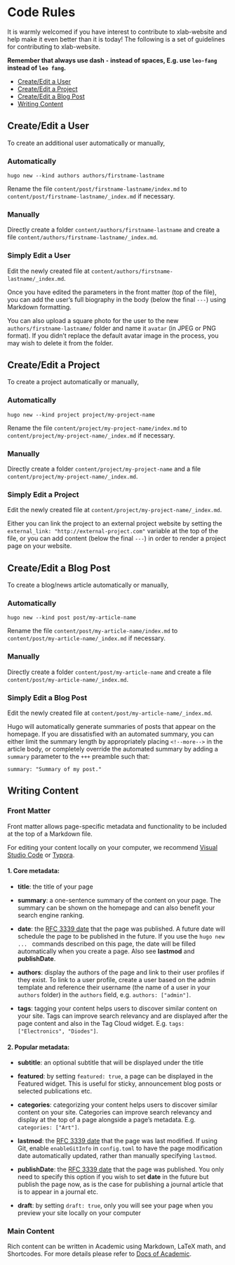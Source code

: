 # Code Rules

It is warmly welcomed if you have interest to contribute to xlab-website and help make it even better than it is today! The following is a set of guidelines for contributing to xlab-website.

**Remember that always use dash `-` instead of spaces, E.g. use `leo-fang` instead of `leo fang`.**

- [Create/Edit a User](#user)
- [Create/Edit a Project](#project)
- [Create/Edit a Blog Post](#blog)
- [Writing Content](#content)


## <a name="user"></a> Create/Edit a User

To create an additional user automatically or manually,

### Automatically

```shell
hugo new --kind authors authors/firstname-lastname
```
Rename the file `content/post/firstname-lastname/index.md` to `content/post/firstname-lastname/_index.md` if necessary.

### Manually

Directly create a folder `content/authors/firstname-lastname` and create a file `content/authors/firstname-lastname/_index.md`.

### Simply Edit a User

Edit the newly created file at `content/authors/firstname-lastname/_index.md`. 

Once you have edited the parameters in the front matter (top of the file), you can add the user’s full biography in the body (below the final `---`) using Markdown formatting.

You can also upload a square photo for the user to the new `authors/firstname-lastname/` folder and name it `avatar` (in JPEG or PNG format). If you didn’t replace the default avatar image in the process, you may wish to delete it from the folder.


## <a name="project"></a> Create/Edit a Project

To create a project automatically or manually,

### Automatically

```shell
hugo new --kind project project/my-project-name
```
Rename the file `content/project/my-project-name/index.md` to `content/project/my-project-name/_index.md` if necessary.

### Manually

Directly create a folder `content/project/my-project-name` and a file `content/project/my-project-name/_index.md`.

### Simply Edit a Project

Edit the newly created file at `content/project/my-project-name/_index.md`.

Either you can link the project to an external project website by setting the `external_link: "http://external-project.com"` variable at the top of the file, or you can add content (below the final `---`) in order to render a project page on your website.


## <a name="blog"></a> Create/Edit a Blog Post

To create a blog/news article automatically or manually,

### Automatically

```shell
hugo new --kind post post/my-article-name
```
Rename the file `content/post/my-article-name/index.md` to `content/post/my-article-name/_index.md` if necessary.

### Manually

Directly create a folder `content/post/my-article-name` and create a file `content/post/my-article-name/_index.md`.

### Simply Edit a Blog Post

Edit the newly created file at `content/post/my-article-name/_index.md`.

Hugo will automatically generate summaries of posts that appear on the homepage. If you are dissatisfied with an automated summary, you can either limit the summary length by appropriately placing `<!--more-->` in the article body, or completely override the automated summary by adding a `summary` parameter to the `+++` preamble such that:

```shell
summary: "Summary of my post."
```


## <a name="content"></a> Writing Content

### Front Matter

Front matter allows page-specific metadata and functionality to be included at the top of a Markdown file.

For editing your content locally on your computer, we recommend [Visual Studio Code][vscode] or [Typora][typora].

#### 1. Core metadata:

- **title**: the title of your page

- **summary**: a one-sentence summary of the content on your page. The summary can be shown on the homepage and can also benefit your search engine ranking.

- **date**: the [RFC 3339 date][date] that the page was published. A future date will schedule the page to be published in the future. If you use the `hugo new ... ` commands described on this page, the date will be filled automatically when you create a page. Also see **lastmod** and **publishDate**.

- **authors**: display the authors of the page and link to their user profiles if they exist. To link to a user profile, create a user based on the admin template and reference their username (the name of a user in your `authors` folder) in the `authors` field, e.g. `authors: ["admin"]`.

- **tags**: tagging your content helps users to discover similar content on your site. Tags can improve search relevancy and are displayed after the page content and also in the Tag Cloud widget. E.g. `tags: ["Electronics", "Diodes"]`.

#### 2. Popular metadata:

- **subtitle**: an optional subtitle that will be displayed under the title

- **featured**: by setting `featured: true`, a page can be displayed in the Featured widget. This is useful for sticky, announcement blog posts or selected publications etc.

- **categories**: categorizing your content helps users to discover similar content on your site. Categories can improve search relevancy and display at the top of a page alongside a page’s metadata. E.g. `categories: ["Art"]`.

- **lastmod**: the [RFC 3339 date][date] that the page was last modified. If using Git, enable `enableGitInfo` in `config.toml` to have the page modification date automatically updated, rather than manually specifying `lastmod`.

- **publishDate**: the [RFC 3339 date][date] that the page was published. You only need to specify this option if you wish to set **date** in the future but publish the page now, as is the case for publishing a journal article that is to appear in a journal etc.

- **draft**: by setting `draft: true`, only you will see your page when you preview your site locally on your computer

### Main Content

Rich content can be written in Academic using Markdown, LaTeX math, and Shortcodes. For more details please refer to [Docs of Academic][academic-docs].


[vscode]: https://code.visualstudio.com/

[typora]: https://www.typora.io/

[date]: https://github.com/toml-lang/toml#local-date-time

[academic-docs]: https://sourcethemes.com/academic/docs/writing-markdown-latex/
